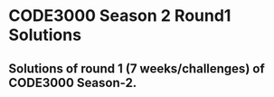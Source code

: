 # CODE3000 Season 2 Round1 Solutions

## Solutions of round 1 (7 weeks/challenges) of CODE3000 Season-2.
